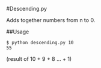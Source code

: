 #Descending.py

Adds together numbers from n to 0.

##Usage

    $ python descending.py 10
    55

(result of 10 + 9 + 8 ... + 1)